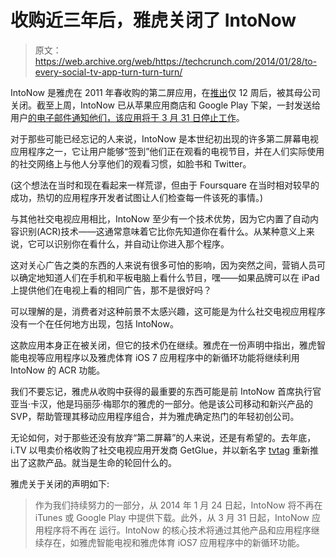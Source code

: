 # 收购近三年后，雅虎关闭了 IntoNow

> 原文：<https://web.archive.org/web/https://techcrunch.com/2014/01/28/to-every-social-tv-app-turn-turn-turn/>

IntoNow 是雅虎在 2011 年春收购的第二屏应用，在[推出](https://web.archive.org/web/20230305215150/https://techcrunch.com/2011/01/31/intonow/)仅 12 周后，被其母公司关闭。截至上周，IntoNow 已从苹果应用商店和 Google Play 下架，一封发送给用户[的电子邮件通知他们，该应用将于 3 月 31 日停止工作](https://web.archive.org/web/20230305215150/http://www.intonow.com/ci)。

对于那些可能已经忘记的人来说，IntoNow 是本世纪初出现的许多第二屏幕电视应用程序之一，它让用户能够“签到”他们正在观看的电视节目，并在人们实际使用的社交网络上与他人分享他们的观看习惯，如脸书和 Twitter。

(这个想法在当时和现在看起来一样荒谬，但由于 Foursquare 在当时相对较早的成功，热切的应用程序开发者试图让人们检查每一件该死的事情。)

与其他社交电视应用相比，IntoNow 至少有一个技术优势，因为它内置了自动内容识别(ACR)技术——这通常意味着它比你先知道你在看什么。从某种意义上来说，它可以识别你在看什么，并自动让你进入那个程序。

这对关心广告之类的东西的人来说有很多可怕的影响，因为突然之间，营销人员可以确定地知道人们在手机和平板电脑上看什么节目，嘿——如果品牌可以在 iPad 上提供他们在电视上看的相同广告，那不是很好吗？

可以理解的是，消费者对这种前景不太感兴趣，这可能是为什么社交电视应用程序没有一个在任何地方出现，包括 IntoNow。

这款应用本身正在被关闭，但它的技术仍在继续。雅虎在一份声明中指出，雅虎智能电视等应用程序以及雅虎体育 iOS 7 应用程序中的新循环功能将继续利用 IntoNow 的 ACR 功能。

我们不要忘记，雅虎从收购中获得的最重要的东西可能是前 IntoNow 首席执行官亚当·卡汉，他是玛丽莎·梅耶尔的雅虎的一部分。他是该公司移动和新兴产品的 SVP，帮助管理其移动应用程序组合，并为雅虎确定热门的年轻初创公司。

无论如何，对于那些还没有放弃“第二屏幕”的人来说，还是有希望的。去年底，i.TV 以甩卖价格收购了社交电视应用开发商 GetGlue，并以新名字 [tvtag](https://web.archive.org/web/20230305215150/http://www.techmeme.com/140128/p18#a140128p18) 重新推出了这款产品。就当是生命的轮回什么的。

雅虎关于关闭的声明如下:

> 作为我们持续努力的一部分，从 2014 年 1 月 24 日起，IntoNow 将不再在 iTunes 或 Google Play 中提供下载。此外，从 3 月 31 日起，IntoNow 应用程序将不再在
> 运行。IntoNow 的核心技术将通过其他产品和应用程序继续存在，如雅虎智能电视和雅虎体育 iOS7 应用程序中的新循环功能。